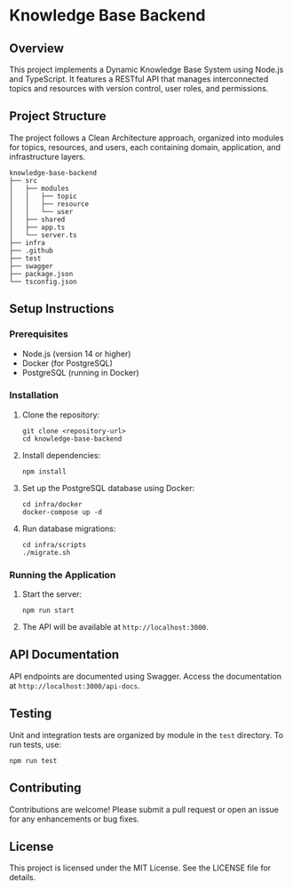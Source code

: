 # Knowledge Base Backend

## Overview
This project implements a Dynamic Knowledge Base System using Node.js and TypeScript. It features a RESTful API that manages interconnected topics and resources with version control, user roles, and permissions.

## Project Structure
The project follows a Clean Architecture approach, organized into modules for topics, resources, and users, each containing domain, application, and infrastructure layers.

```
knowledge-base-backend
├── src
│   ├── modules
│   │   ├── topic
│   │   ├── resource
│   │   └── user
│   ├── shared
│   ├── app.ts
│   └── server.ts
├── infra
├── .github
├── test
├── swagger
├── package.json
└── tsconfig.json
```

## Setup Instructions

### Prerequisites
- Node.js (version 14 or higher)
- Docker (for PostgreSQL)
- PostgreSQL (running in Docker)

### Installation
1. Clone the repository:
   ```
   git clone <repository-url>
   cd knowledge-base-backend
   ```

2. Install dependencies:
   ```
   npm install
   ```

3. Set up the PostgreSQL database using Docker:
   ```
   cd infra/docker
   docker-compose up -d
   ```

4. Run database migrations:
   ```
   cd infra/scripts
   ./migrate.sh
   ```

### Running the Application
1. Start the server:
   ```
   npm run start
   ```

2. The API will be available at `http://localhost:3000`.

## API Documentation
API endpoints are documented using Swagger. Access the documentation at `http://localhost:3000/api-docs`.

## Testing
Unit and integration tests are organized by module in the `test` directory. To run tests, use:
```
npm run test
```

## Contributing
Contributions are welcome! Please submit a pull request or open an issue for any enhancements or bug fixes.

## License
This project is licensed under the MIT License. See the LICENSE file for details.